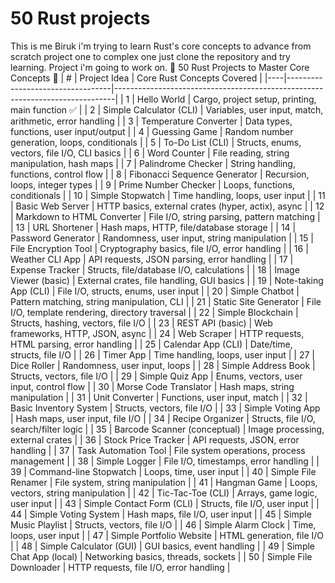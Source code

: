 # 50  Rust projects
This is me Biruk i'm trying to learn Rust's core concepts to advance from scratch project one to complex one just clone the repository and try learning.
Project i'm going to work on.
🚀 50 Rust Projects to Master Core Concepts 🦀
| #  | Project Idea                      | Core Rust Concepts Covered                                                   |
|----|----------------------------------|------------------------------------------------------------------------------|
| 1  | Hello World                      | Cargo, project setup, printing, main function  ✅                              |
| 2  | Simple Calculator (CLI)         | Variables, user input, match, arithmetic, error handling                     |
| 3  | Temperature Converter           | Data types, functions, user input/output                                     |
| 4  | Guessing Game                   | Random number generation, loops, conditionals                                |
| 5  | To-Do List (CLI)                | Structs, enums, vectors, file I/O, CLI basics                                |
| 6  | Word Counter                    | File reading, string manipulation, hash maps                                 |
| 7  | Palindrome Checker             | String handling, functions, control flow                                     |
| 8  | Fibonacci Sequence Generator   | Recursion, loops, integer types                                              |
| 9  | Prime Number Checker           | Loops, functions, conditionals                                               |
| 10 | Simple Stopwatch               | Time handling, loops, user input                                             |
| 11 | Basic Web Server               | HTTP basics, external crates (hyper, actix), async                           |
| 12 | Markdown to HTML Converter     | File I/O, string parsing, pattern matching                                   |
| 13 | URL Shortener                  | Hash maps, HTTP, file/database storage                                       |
| 14 | Password Generator             | Randomness, user input, string manipulation                                  |
| 15 | File Encryption Tool           | Cryptography basics, file I/O, error handling                                |
| 16 | Weather CLI App                | API requests, JSON parsing, error handling                                   |
| 17 | Expense Tracker                | Structs, file/database I/O, calculations                                     |
| 18 | Image Viewer (basic)           | External crates, file handling, GUI basics                                   |
| 19 | Note-taking App (CLI)          | File I/O, structs, enums, user input                                         |
| 20 | Simple Chatbot                 | Pattern matching, string manipulation, CLI                                   |
| 21 | Static Site Generator          | File I/O, template rendering, directory traversal                            |
| 22 | Simple Blockchain              | Structs, hashing, vectors, file I/O                                          |
| 23 | REST API (basic)               | Web frameworks, HTTP, JSON, async                                            |
| 24 | Web Scraper                    | HTTP requests, HTML parsing, error handling                                  |
| 25 | Calendar App (CLI)            | Date/time, structs, file I/O                                                 |
| 26 | Timer App                      | Time handling, loops, user input                                             |
| 27 | Dice Roller                    | Randomness, user input, loops                                                |
| 28 | Simple Address Book            | Structs, vectors, file I/O                                                   |
| 29 | Simple Quiz App                | Enums, vectors, user input, control flow                                     |
| 30 | Morse Code Translator          | Hash maps, string manipulation                                               |
| 31 | Unit Converter                 | Functions, user input, match                                                 |
| 32 | Basic Inventory System         | Structs, vectors, file I/O                                                   |
| 33 | Simple Voting App              | Hash maps, user input, file I/O                                              |
| 34 | Recipe Organizer               | Structs, file I/O, search/filter logic                                       |
| 35 | Barcode Scanner (conceptual)   | Image processing, external crates                                            |
| 36 | Stock Price Tracker            | API requests, JSON, error handling                                           |
| 37 | Task Automation Tool           | File system operations, process management                                   |
| 38 | Simple Logger                  | File I/O, timestamps, error handling                                         |
| 39 | Command-line Stopwatch         | Loops, time, user input                                                      |
| 40 | Simple File Renamer            | File system, string manipulation                                             |
| 41 | Hangman Game                   | Loops, vectors, string manipulation                                          |
| 42 | Tic-Tac-Toe (CLI)              | Arrays, game logic, user input                                               |
| 43 | Simple Contact Form (CLI)      | Structs, file I/O, user input                                                |
| 44 | Simple Voting System           | Hash maps, file I/O, user input                                              |
| 45 | Simple Music Playlist          | Structs, vectors, file I/O                                                   |
| 46 | Simple Alarm Clock             | Time, loops, user input                                                      |
| 47 | Simple Portfolio Website       | HTML generation, file I/O                                                    |
| 48 | Simple Calculator (GUI)        | GUI basics, event handling                                                   |
| 49 | Simple Chat App (local)        | Networking basics, threads, sockets                                          |
| 50 | Simple File Downloader         | HTTP requests, file I/O, error handling                                      |

